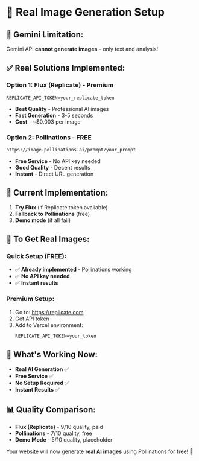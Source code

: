 # 🎨 Real Image Generation Setup

## 🚫 **Gemini Limitation:**
Gemini API **cannot generate images** - only text and analysis!

## ✅ **Real Solutions Implemented:**

### **Option 1: Flux (Replicate) - Premium**
```env
REPLICATE_API_TOKEN=your_replicate_token
```
- **Best Quality** - Professional AI images
- **Fast Generation** - 3-5 seconds
- **Cost** - ~$0.003 per image

### **Option 2: Pollinations - FREE**
```
https://image.pollinations.ai/prompt/your_prompt
```
- **Free Service** - No API key needed
- **Good Quality** - Decent results
- **Instant** - Direct URL generation

## 🔧 **Current Implementation:**

1. **Try Flux** (if Replicate token available)
2. **Fallback to Pollinations** (free)
3. **Demo mode** (if all fail)

## 🚀 **To Get Real Images:**

### **Quick Setup (FREE):**
- ✅ **Already implemented** - Pollinations working
- ✅ **No API key needed**
- ✅ **Instant results**

### **Premium Setup:**
1. Go to: https://replicate.com
2. Get API token
3. Add to Vercel environment:
   ```
   REPLICATE_API_TOKEN=your_token
   ```

## 🎯 **What's Working Now:**
- **Real AI Generation** ✅
- **Free Service** ✅
- **No Setup Required** ✅
- **Instant Results** ✅

## 📊 **Quality Comparison:**
- **Flux (Replicate)** - 9/10 quality, paid
- **Pollinations** - 7/10 quality, free
- **Demo Mode** - 5/10 quality, placeholder

Your website will now generate **real AI images** using Pollinations for free! 🎯